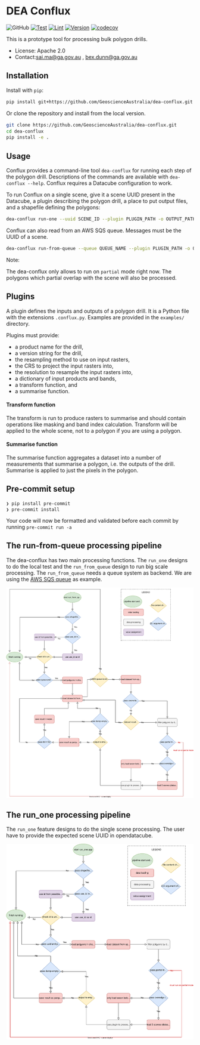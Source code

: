 # DEA Conflux

![GitHub](https://img.shields.io/github/license/GeoscienceAustralia/dea-conflux)
[![Test](https://github.com/GeoscienceAustralia/dea-conflux/actions/workflows/test.yml/badge.svg)](https://github.com/GeoscienceAustralia/dea-conflux/actions/workflows/test.yml) [![Lint](https://github.com/GeoscienceAustralia/dea-conflux/actions/workflows/lint.yml/badge.svg)](https://github.com/GeoscienceAustralia/dea-conflux/actions/workflows/lint.yml) [![Version](https://img.shields.io/docker/v/geoscienceaustralia/dea-conflux?label=version)](https://hub.docker.com/r/geoscienceaustralia/dea-conflux)
[![codecov](https://codecov.io/gh/GeoscienceAustralia/dea-conflux/branch/main/graph/badge.svg)](https://app.codecov.io/gh/GeoscienceAustralia/dea-conflux)

This is a prototype tool for processing bulk polygon drills.

- License: Apache 2.0
- Contact:sai.ma@ga.gov.au , bex.dunn@ga.gov.au

## Installation

Install with `pip`:

```bash
pip install git+https://github.com/GeoscienceAustralia/dea-conflux.git
```

Or clone the repository and install from the local version.

```bash
git clone https://github.com/GeoscienceAustralia/dea-conflux.git
cd dea-conflux
pip install -e .
```

## Usage

Conflux provides a command-line tool `dea-conflux` for running each step of the polygon drill. Descriptions of the commands are available with `dea-conflux --help`. Conflux requires a Datacube configuration to work.

To run Conflux on a single scene, give it a scene UUID present in the Datacube, a plugin describing the polygon drill, a place to put output files, and a shapefile defining the polygons:

```bash
dea-conflux run-one --uuid SCENE_ID --plugin PLUGIN_PATH -o OUTPUT_PATH -s SHAPEFILE_PATH
```

Conflux can also read from an AWS SQS queue. Messages must be the UUID of a scene.

```bash
dea-conflux run-from-queue --queue QUEUE_NAME --plugin PLUGIN_PATH -o OUTPUT_PATH -s SHAPEFILE_PATH
```

Note:

The dea-conflux only allows to run on `partial` mode right now. The polygons which partial overlap with the scene will also be processed.

## Plugins

A plugin defines the inputs and outputs of a polygon drill. It is a Python file with the extensions `.conflux.py`. Examples are provided in the `examples/` directory.

Plugins must provide:

- a product name for the drill,
- a version string for the drill,
- the resampling method to use on input rasters,
- the CRS to project the input rasters into,
- the resolution to resample the input rasters into,
- a dictionary of input products and bands,
- a transform function, and
- a summarise function.

#### Transform function
The transform is run to produce rasters to summarise and should contain operations like masking and band index calculation.
Transform will be applied to the whole scene, not to a polygon if you are using a polygon.

#### Summarise function
The summarise function aggregates a dataset into a number of measurements that summarise a polygon, i.e. the outputs of the drill.
Summarise is applied to just the pixels in the polygon.

## Pre-commit setup

	❯ pip install pre-commit
	❯ pre-commit install

Your code will now be formatted and validated before each commit by running `pre-commit run -a`

## The run-from-queue processing pipeline

The dea-conflux has two main processing functions. The `run_one` designs to do the local test and the `run_from_queue` design to run big scale processing. The `run_from_queue` needs a queue system as backend. We are using the [AWS SQS queue](https://aws.amazon.com/sqs/) as example.

<img src="./doc/dea-conflux-control-flow.svg">

## The run_one processing pipeline

The `run_one` feature designs to do the single scene processing. The user have to provide the expected scene UUID in opendatacube.

<img src="./doc/dea-conflux-control-flow-local.svg">
